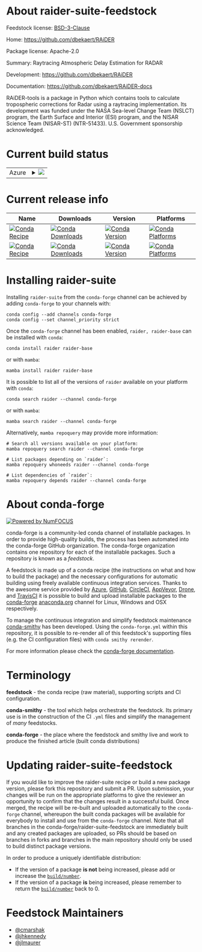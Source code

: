 About raider-suite-feedstock
============================

Feedstock license: [BSD-3-Clause](https://github.com/conda-forge/raider-feedstock/blob/main/LICENSE.txt)

Home: https://github.com/dbekaert/RAiDER

Package license: Apache-2.0

Summary: Raytracing Atmospheric Delay Estimation for RADAR

Development: https://github.com/dbekaert/RAiDER

Documentation: https://github.com/dbekaert/RAiDER-docs

RAiDER-tools is a package in Python which contains tools to calculate
tropospheric corrections for Radar using a raytracing implementation.
Its development was funded under the NASA Sea-level Change Team (NSLCT)
program, the Earth Surface and Interior (ESI) program, and the NISAR
Science Team (NISAR-ST) (NTR-51433). U.S. Government sponsorship acknowledged.


Current build status
====================


<table>
    
  <tr>
    <td>Azure</td>
    <td>
      <details>
        <summary>
          <a href="https://dev.azure.com/conda-forge/feedstock-builds/_build/latest?definitionId=17249&branchName=main">
            <img src="https://dev.azure.com/conda-forge/feedstock-builds/_apis/build/status/raider-feedstock?branchName=main">
          </a>
        </summary>
        <table>
          <thead><tr><th>Variant</th><th>Status</th></tr></thead>
          <tbody><tr>
              <td>linux_64_numpy1.22python3.10.____cpython</td>
              <td>
                <a href="https://dev.azure.com/conda-forge/feedstock-builds/_build/latest?definitionId=17249&branchName=main">
                  <img src="https://dev.azure.com/conda-forge/feedstock-builds/_apis/build/status/raider-feedstock?branchName=main&jobName=linux&configuration=linux%20linux_64_numpy1.22python3.10.____cpython" alt="variant">
                </a>
              </td>
            </tr><tr>
              <td>linux_64_numpy1.22python3.8.____cpython</td>
              <td>
                <a href="https://dev.azure.com/conda-forge/feedstock-builds/_build/latest?definitionId=17249&branchName=main">
                  <img src="https://dev.azure.com/conda-forge/feedstock-builds/_apis/build/status/raider-feedstock?branchName=main&jobName=linux&configuration=linux%20linux_64_numpy1.22python3.8.____cpython" alt="variant">
                </a>
              </td>
            </tr><tr>
              <td>linux_64_numpy1.22python3.9.____cpython</td>
              <td>
                <a href="https://dev.azure.com/conda-forge/feedstock-builds/_build/latest?definitionId=17249&branchName=main">
                  <img src="https://dev.azure.com/conda-forge/feedstock-builds/_apis/build/status/raider-feedstock?branchName=main&jobName=linux&configuration=linux%20linux_64_numpy1.22python3.9.____cpython" alt="variant">
                </a>
              </td>
            </tr><tr>
              <td>linux_64_numpy1.23python3.11.____cpython</td>
              <td>
                <a href="https://dev.azure.com/conda-forge/feedstock-builds/_build/latest?definitionId=17249&branchName=main">
                  <img src="https://dev.azure.com/conda-forge/feedstock-builds/_apis/build/status/raider-feedstock?branchName=main&jobName=linux&configuration=linux%20linux_64_numpy1.23python3.11.____cpython" alt="variant">
                </a>
              </td>
            </tr><tr>
              <td>linux_64_numpy1.26python3.12.____cpython</td>
              <td>
                <a href="https://dev.azure.com/conda-forge/feedstock-builds/_build/latest?definitionId=17249&branchName=main">
                  <img src="https://dev.azure.com/conda-forge/feedstock-builds/_apis/build/status/raider-feedstock?branchName=main&jobName=linux&configuration=linux%20linux_64_numpy1.26python3.12.____cpython" alt="variant">
                </a>
              </td>
            </tr><tr>
              <td>osx_64_numpy1.22python3.10.____cpython</td>
              <td>
                <a href="https://dev.azure.com/conda-forge/feedstock-builds/_build/latest?definitionId=17249&branchName=main">
                  <img src="https://dev.azure.com/conda-forge/feedstock-builds/_apis/build/status/raider-feedstock?branchName=main&jobName=osx&configuration=osx%20osx_64_numpy1.22python3.10.____cpython" alt="variant">
                </a>
              </td>
            </tr><tr>
              <td>osx_64_numpy1.22python3.8.____cpython</td>
              <td>
                <a href="https://dev.azure.com/conda-forge/feedstock-builds/_build/latest?definitionId=17249&branchName=main">
                  <img src="https://dev.azure.com/conda-forge/feedstock-builds/_apis/build/status/raider-feedstock?branchName=main&jobName=osx&configuration=osx%20osx_64_numpy1.22python3.8.____cpython" alt="variant">
                </a>
              </td>
            </tr><tr>
              <td>osx_64_numpy1.22python3.9.____cpython</td>
              <td>
                <a href="https://dev.azure.com/conda-forge/feedstock-builds/_build/latest?definitionId=17249&branchName=main">
                  <img src="https://dev.azure.com/conda-forge/feedstock-builds/_apis/build/status/raider-feedstock?branchName=main&jobName=osx&configuration=osx%20osx_64_numpy1.22python3.9.____cpython" alt="variant">
                </a>
              </td>
            </tr><tr>
              <td>osx_64_numpy1.23python3.11.____cpython</td>
              <td>
                <a href="https://dev.azure.com/conda-forge/feedstock-builds/_build/latest?definitionId=17249&branchName=main">
                  <img src="https://dev.azure.com/conda-forge/feedstock-builds/_apis/build/status/raider-feedstock?branchName=main&jobName=osx&configuration=osx%20osx_64_numpy1.23python3.11.____cpython" alt="variant">
                </a>
              </td>
            </tr><tr>
              <td>osx_64_numpy1.26python3.12.____cpython</td>
              <td>
                <a href="https://dev.azure.com/conda-forge/feedstock-builds/_build/latest?definitionId=17249&branchName=main">
                  <img src="https://dev.azure.com/conda-forge/feedstock-builds/_apis/build/status/raider-feedstock?branchName=main&jobName=osx&configuration=osx%20osx_64_numpy1.26python3.12.____cpython" alt="variant">
                </a>
              </td>
            </tr><tr>
              <td>osx_arm64_numpy1.22python3.10.____cpython</td>
              <td>
                <a href="https://dev.azure.com/conda-forge/feedstock-builds/_build/latest?definitionId=17249&branchName=main">
                  <img src="https://dev.azure.com/conda-forge/feedstock-builds/_apis/build/status/raider-feedstock?branchName=main&jobName=osx&configuration=osx%20osx_arm64_numpy1.22python3.10.____cpython" alt="variant">
                </a>
              </td>
            </tr><tr>
              <td>osx_arm64_numpy1.22python3.8.____cpython</td>
              <td>
                <a href="https://dev.azure.com/conda-forge/feedstock-builds/_build/latest?definitionId=17249&branchName=main">
                  <img src="https://dev.azure.com/conda-forge/feedstock-builds/_apis/build/status/raider-feedstock?branchName=main&jobName=osx&configuration=osx%20osx_arm64_numpy1.22python3.8.____cpython" alt="variant">
                </a>
              </td>
            </tr><tr>
              <td>osx_arm64_numpy1.22python3.9.____cpython</td>
              <td>
                <a href="https://dev.azure.com/conda-forge/feedstock-builds/_build/latest?definitionId=17249&branchName=main">
                  <img src="https://dev.azure.com/conda-forge/feedstock-builds/_apis/build/status/raider-feedstock?branchName=main&jobName=osx&configuration=osx%20osx_arm64_numpy1.22python3.9.____cpython" alt="variant">
                </a>
              </td>
            </tr><tr>
              <td>osx_arm64_numpy1.23python3.11.____cpython</td>
              <td>
                <a href="https://dev.azure.com/conda-forge/feedstock-builds/_build/latest?definitionId=17249&branchName=main">
                  <img src="https://dev.azure.com/conda-forge/feedstock-builds/_apis/build/status/raider-feedstock?branchName=main&jobName=osx&configuration=osx%20osx_arm64_numpy1.23python3.11.____cpython" alt="variant">
                </a>
              </td>
            </tr><tr>
              <td>osx_arm64_numpy1.26python3.12.____cpython</td>
              <td>
                <a href="https://dev.azure.com/conda-forge/feedstock-builds/_build/latest?definitionId=17249&branchName=main">
                  <img src="https://dev.azure.com/conda-forge/feedstock-builds/_apis/build/status/raider-feedstock?branchName=main&jobName=osx&configuration=osx%20osx_arm64_numpy1.26python3.12.____cpython" alt="variant">
                </a>
              </td>
            </tr>
          </tbody>
        </table>
      </details>
    </td>
  </tr>
</table>

Current release info
====================

| Name | Downloads | Version | Platforms |
| --- | --- | --- | --- |
| [![Conda Recipe](https://img.shields.io/badge/recipe-raider-green.svg)](https://anaconda.org/conda-forge/raider) | [![Conda Downloads](https://img.shields.io/conda/dn/conda-forge/raider.svg)](https://anaconda.org/conda-forge/raider) | [![Conda Version](https://img.shields.io/conda/vn/conda-forge/raider.svg)](https://anaconda.org/conda-forge/raider) | [![Conda Platforms](https://img.shields.io/conda/pn/conda-forge/raider.svg)](https://anaconda.org/conda-forge/raider) |
| [![Conda Recipe](https://img.shields.io/badge/recipe-raider--base-green.svg)](https://anaconda.org/conda-forge/raider-base) | [![Conda Downloads](https://img.shields.io/conda/dn/conda-forge/raider-base.svg)](https://anaconda.org/conda-forge/raider-base) | [![Conda Version](https://img.shields.io/conda/vn/conda-forge/raider-base.svg)](https://anaconda.org/conda-forge/raider-base) | [![Conda Platforms](https://img.shields.io/conda/pn/conda-forge/raider-base.svg)](https://anaconda.org/conda-forge/raider-base) |

Installing raider-suite
=======================

Installing `raider-suite` from the `conda-forge` channel can be achieved by adding `conda-forge` to your channels with:

```
conda config --add channels conda-forge
conda config --set channel_priority strict
```

Once the `conda-forge` channel has been enabled, `raider, raider-base` can be installed with `conda`:

```
conda install raider raider-base
```

or with `mamba`:

```
mamba install raider raider-base
```

It is possible to list all of the versions of `raider` available on your platform with `conda`:

```
conda search raider --channel conda-forge
```

or with `mamba`:

```
mamba search raider --channel conda-forge
```

Alternatively, `mamba repoquery` may provide more information:

```
# Search all versions available on your platform:
mamba repoquery search raider --channel conda-forge

# List packages depending on `raider`:
mamba repoquery whoneeds raider --channel conda-forge

# List dependencies of `raider`:
mamba repoquery depends raider --channel conda-forge
```


About conda-forge
=================

[![Powered by
NumFOCUS](https://img.shields.io/badge/powered%20by-NumFOCUS-orange.svg?style=flat&colorA=E1523D&colorB=007D8A)](https://numfocus.org)

conda-forge is a community-led conda channel of installable packages.
In order to provide high-quality builds, the process has been automated into the
conda-forge GitHub organization. The conda-forge organization contains one repository
for each of the installable packages. Such a repository is known as a *feedstock*.

A feedstock is made up of a conda recipe (the instructions on what and how to build
the package) and the necessary configurations for automatic building using freely
available continuous integration services. Thanks to the awesome service provided by
[Azure](https://azure.microsoft.com/en-us/services/devops/), [GitHub](https://github.com/),
[CircleCI](https://circleci.com/), [AppVeyor](https://www.appveyor.com/),
[Drone](https://cloud.drone.io/welcome), and [TravisCI](https://travis-ci.com/)
it is possible to build and upload installable packages to the
[conda-forge](https://anaconda.org/conda-forge) [anaconda.org](https://anaconda.org/)
channel for Linux, Windows and OSX respectively.

To manage the continuous integration and simplify feedstock maintenance
[conda-smithy](https://github.com/conda-forge/conda-smithy) has been developed.
Using the ``conda-forge.yml`` within this repository, it is possible to re-render all of
this feedstock's supporting files (e.g. the CI configuration files) with ``conda smithy rerender``.

For more information please check the [conda-forge documentation](https://conda-forge.org/docs/).

Terminology
===========

**feedstock** - the conda recipe (raw material), supporting scripts and CI configuration.

**conda-smithy** - the tool which helps orchestrate the feedstock.
                   Its primary use is in the construction of the CI ``.yml`` files
                   and simplify the management of *many* feedstocks.

**conda-forge** - the place where the feedstock and smithy live and work to
                  produce the finished article (built conda distributions)


Updating raider-suite-feedstock
===============================

If you would like to improve the raider-suite recipe or build a new
package version, please fork this repository and submit a PR. Upon submission,
your changes will be run on the appropriate platforms to give the reviewer an
opportunity to confirm that the changes result in a successful build. Once
merged, the recipe will be re-built and uploaded automatically to the
`conda-forge` channel, whereupon the built conda packages will be available for
everybody to install and use from the `conda-forge` channel.
Note that all branches in the conda-forge/raider-suite-feedstock are
immediately built and any created packages are uploaded, so PRs should be based
on branches in forks and branches in the main repository should only be used to
build distinct package versions.

In order to produce a uniquely identifiable distribution:
 * If the version of a package **is not** being increased, please add or increase
   the [``build/number``](https://docs.conda.io/projects/conda-build/en/latest/resources/define-metadata.html#build-number-and-string).
 * If the version of a package **is** being increased, please remember to return
   the [``build/number``](https://docs.conda.io/projects/conda-build/en/latest/resources/define-metadata.html#build-number-and-string)
   back to 0.

Feedstock Maintainers
=====================

* [@cmarshak](https://github.com/cmarshak/)
* [@jhkennedy](https://github.com/jhkennedy/)
* [@jlmaurer](https://github.com/jlmaurer/)

